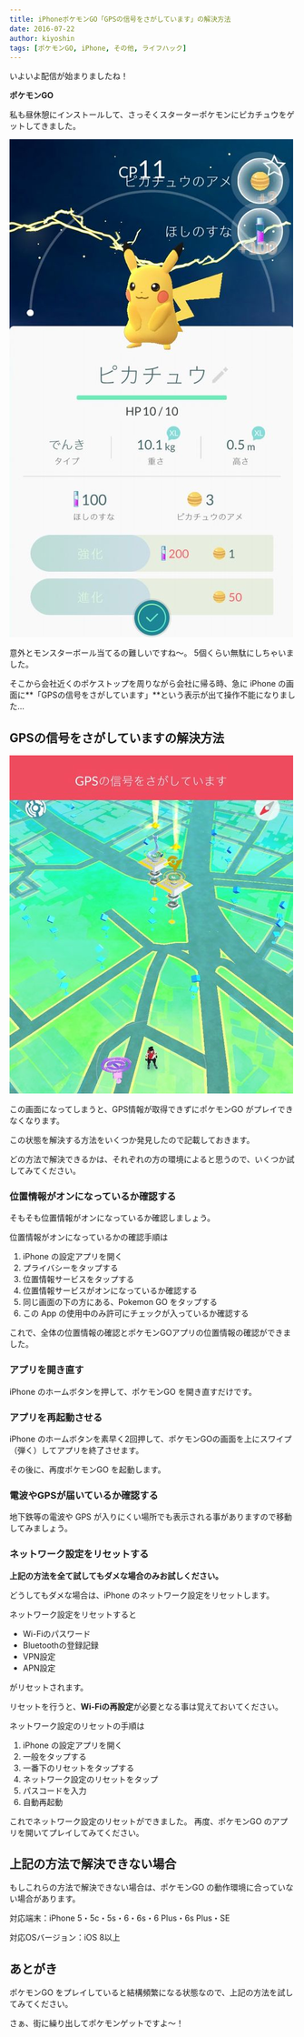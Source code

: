 ```yaml
---
title: iPhoneポケモンGO「GPSの信号をさがしています」の解決方法
date: 2016-07-22
author: kiyoshin
tags: [ポケモンGO, iPhone, その他, ライフハック]
---
```


いよいよ配信が始まりましたね！

**ポケモンGO**

私も昼休憩にインストールして、さっそくスターターポケモンにピカチュウをゲットしてきました。

<img src="images/pokemon-go-gps-error-1.jpg" alt="pokemongo01">

意外とモンスターボール当てるの難しいですね～。
5個くらい無駄にしちゃいました。

そこから会社近くのポケストップを周りながら会社に帰る時、急に iPhone の画面に**「GPSの信号をさがしています」**という表示が出て操作不能になりました…

## GPSの信号をさがしていますの解決方法

<img src="images/pokemon-go-gps-error-2.jpg" alt="pokemongo02">

この画面になってしまうと、GPS情報が取得できずにポケモンGO がプレイできなくなります。

この状態を解決する方法をいくつか発見したので記載しておきます。

どの方法で解決できるかは、それぞれの方の環境によると思うので、いくつか試してみてください。

### 位置情報がオンになっているか確認する

そもそも位置情報がオンになっているか確認しましょう。

位置情報がオンになっているかの確認手順は

1. iPhone の設定アプリを開く
2. プライバシーをタップする
3. 位置情報サービスをタップする
4. 位置情報サービスがオンになっているか確認する
5. 同じ画面の下の方にある、Pokemon GO をタップする
6. この App の使用中のみ許可にチェックが入っているか確認する

これで、全体の位置情報の確認とポケモンGOアプリの位置情報の確認ができました。

### アプリを開き直す

iPhone のホームボタンを押して、ポケモンGO を開き直すだけです。

### アプリを再起動させる

iPhone のホームボタンを素早く2回押して、ポケモンGOの画面を上にスワイプ（弾く）してアプリを終了させます。

その後に、再度ポケモンGO を起動します。

### 電波やGPSが届いているか確認する

地下鉄等の電波や GPS が入りにくい場所でも表示される事がありますので移動してみましょう。

### ネットワーク設定をリセットする

**上記の方法を全て試してもダメな場合のみお試しください。**

どうしてもダメな場合は、iPhone のネットワーク設定をリセットします。

ネットワーク設定をリセットすると

* Wi-Fiのパスワード
* Bluetoothの登録記録
* VPN設定
* APN設定

がリセットされます。

リセットを行うと、**Wi-Fiの再設定**が必要となる事は覚えておいてください。

ネットワーク設定のリセットの手順は

1. iPhone の設定アプリを開く
2. 一般をタップする
3. 一番下のリセットをタップする
4. ネットワーク設定のリセットをタップ
5. パスコードを入力
6. 自動再起動

これでネットワーク設定のリセットができました。
再度、ポケモンGO のアプリを開いてプレイしてみてください。

## 上記の方法で解決できない場合

もしこれらの方法で解決できない場合は、ポケモンGO の動作環境に合っていない場合があります。

対応端末：iPhone 5・5c・5s・6・6s・6 Plus・6s Plus・SE

対応OSバージョン：iOS 8以上

## あとがき

ポケモンGO をプレイしていると結構頻繁になる状態なので、上記の方法を試してみてください。

さぁ、街に繰り出してポケモンゲットですよ～！